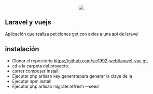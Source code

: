 <p align="center"><img src="https://laravel.com/assets/img/components/logo-laravel.svg"></p>

## Laravel y vuejs

Aplicación que realiza peticiones get con axios a una api de laravel

## instalación

-   Clonar el repositorio https://github.com/vic1992-web/laravel-vue.git
-   cd a la carpeta del proyecto.
-   correr composer install
-   Ejecutar php artisan key:generatepara generar la clave de la
-   Ejecutar npm install
-   Ejecutar php artisan migrate:refresh --seed
